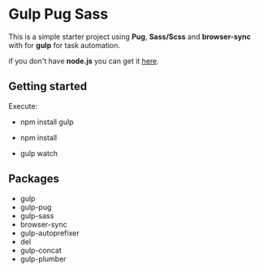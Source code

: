# Gulp Pug Sass

This is a simple starter project using **Pug**, **Sass/Scss** and **browser-sync** with for **gulp** for task automation.

if you don't have **node.js** you can get it [here](https://nodejs.org).


## Getting started

Execute:

- npm install gulp

- npm install

- gulp watch

## Packages

- gulp
- gulp-pug
- gulp-sass
- browser-sync
- gulp-autoprefixer
- del
- gulp-concat
- gulp-plumber
